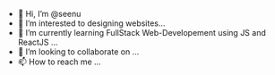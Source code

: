 - 👋 Hi, I’m @seenu
- 👀 I’m interested to designing websites...
- 🌱 I’m currently learning FullStack Web-Developement using JS and ReactJS ...
- 💞️ I’m looking to collaborate on ...
- 📫 How to reach me ...

<!---
seenu7120/seenu7120 is a ✨ special ✨ repository because its `README.md` (this file) appears on your GitHub profile.
You can click the Preview link to take a look at your changes.
--->
